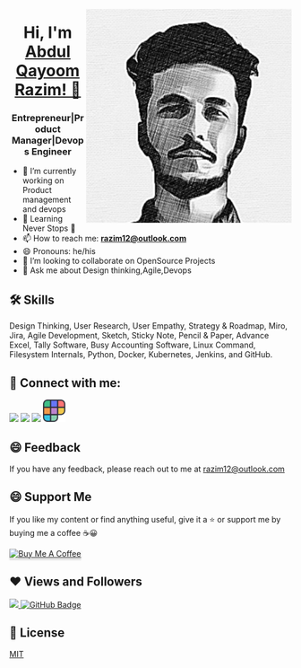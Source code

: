 <img src="https://github.com/Razim12/razim12/blob/main/Images/razim.png" align="right"/><h1 align="center">Hi, I'm <a href="https://www.linkedin.com/in/razimaq/" target="_blank"> Abdul Qayoom Razim! 👋 </a></h1>
<h3 align="center">Entrepreneur|Product Manager|Devops Engineer</h3>

- 🔭 I’m currently working on Product management and devops
- 🌱 Learning Never Stops 🚀
- 📫 How to reach me: **razim12@outlook.com**
- 😄 Pronouns: he/his
- 👯 I’m looking to collaborate on OpenSource Projects
- 💬 Ask me about Design thinking,Agile,Devops

<!--
Comment
- 🤔 I’m looking for help with ...
- 💬 Ask me about ...
- ⚡ Fun fact: ...


| razim.com | &nbsp;
|:-:|:-:|
|<a href=""><img src="" alt="Screenshot of razim.com" width="400"></a><br />Find my Personal website here<br /><br /><a href="">**Visit**</a> |
-->

## 🛠 Skills

Design Thinking, User Research, User Empathy, Strategy & Roadmap, Miro, Jira, Agile Development, Sketch, Sticky Note, Pencil & 
Paper, Advance Excel, Tally Software, Busy Accounting Software, Linux Command, Filesystem Internals, Python, Docker, Kubernetes, 
Jenkins, and GitHub.

## 📌 Connect with me:

<p align="left">

<a href = "https://www.linkedin.com/in/razimaq/"><img src="https://img.icons8.com/fluent/48/000000/linkedin.png"/></a>
<a href = "https://twitter.com/Razim1424"><img src="https://img.icons8.com/fluent/48/000000/twitter.png"/></a>
<a href = "https://www.instagram.com/a_qr_12/"><img src="https://img.icons8.com/fluent/48/000000/instagram-new.png"/></a>
<a href = "https://www.polywork.com/razim"><img src="https://github.com/Razim12/razim12/blob/main/Images/polywork-symbol-idryuycdc2.png" width="40"/></a>

## 😄 Feedback

If you have any feedback, please reach out to me at razim12@outlook.com

## 😄 Support Me

If you like my content or find anything useful, give it a :star: or support me by buying me a coffee :coffee::grinning:

<a href="https://www.buymeacoffee.com/anniedotexe" target="_blank"><img src="https://www.buymeacoffee.com/assets/img/custom_images/orange_img.png" alt="Buy Me A Coffee" style="height: 41px !important;width: 174px !important;box-shadow: 0px 3px 2px 0px rgba(190, 190, 190, 0.5) !important;-webkit-box-shadow: 0px 3px 2px 0px rgba(190, 190, 190, 0.5) !important;" ></a>

## ❤ Views and Followers

<a href="https://github.com/Meghna-DAS/github-profile-views-counter">
    <img src="https://komarev.com/ghpvc/?username=razim12">
</a>
<a href="https://github.com/razim12?tab=followers"><img src="https://img.shields.io/github/followers/razim12?label=Followers&style=social" alt="GitHub Badge"></a>

## 📄 License

[MIT](https://choosealicense.com/licenses/mit/)


